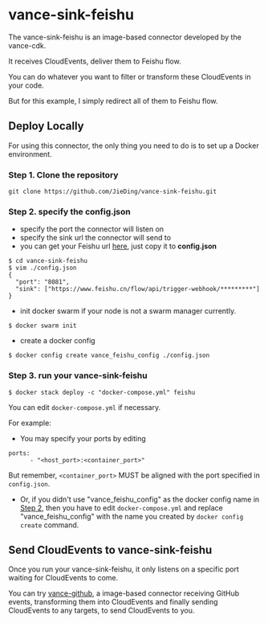# vance-sink-feishu

The vance-sink-feishu is an image-based connector developed by the vance-cdk.

It receives CloudEvents, deliver them to Feishu flow.

You can do whatever you want to filter or transform these CloudEvents in your code.

But for this example, I simply redirect all of them to Feishu flow.

## Deploy Locally

For using this connector, the only thing you need to do is to set up a Docker environment.

### Step 1. Clone the repository
```
git clone https://github.com/JieDing/vance-sink-feishu.git
```

### Step 2. specify the config.json
- specify the port the connector will listen on
- specify the sink url the connector will send to
- you can get your Feishu url [here](docs/Feishu_Instruction.md#config-your-webhook), just copy it to **config.json**
```
$ cd vance-sink-feishu
$ vim ./config.json
{
  "port": "8081",
  "sink": ["https://www.feishu.cn/flow/api/trigger-webhook/*********"]
}
```
- init docker swarm if your node is not a swarm manager currently.
```
$ docker swarm init
```
- create a docker config
```
$ docker config create vance_feishu_config ./config.json
```

### Step 3. run your vance-sink-feishu
```
$ docker stack deploy -c "docker-compose.yml" feishu
```
You can edit `docker-compose.yml` if necessary.

For example:

- You may specify your ports by editing
```
ports:
      - "<host_port>:<container_port>"
```
But remember, `<container_port>` MUST be aligned with the port specified in `config.json`.
- Or, if you didn't use "vance_feishu_config" as the docker config name in [Step 2](#step-2-specify-the-configjson),
  then you have to edit `docker-compose.yml` and replace "vance_feishu_config" with the name you created by `docker config create` command.

## Send CloudEvents to vance-sink-feishu

Once you run your vance-sink-feishu, it only listens on a specific port waiting for CloudEvents to come.

You can try [vance-github](https://github.com/linkall-labs/vance-github), a image-based connector receiving GitHub events, 
transforming them into CloudEvents and finally sending CloudEvents to any targets, to send CloudEvents to you.